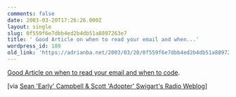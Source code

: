 ```yaml
---
comments: false
date: 2003-03-20T17:26:26.000Z
layout: single
slug: 0f559f6e7dbb4ed2b4db51a8897263e7
title: ' Good Article on when to read your email and when...'
wordpress_id: 189
old_link: 'https://adrianba.net/2003/03/20/0f559f6e7dbb4ed2b4db51a8897263e7/'
---
```

[
Good Article on when to read your email and when to code](http://www.w-uh.com/articles/030308-tyranny_of_email.html). 


[via [Sean 'Early'
Campbell & Scott 'Adopter' Swigart's Radio Weblog](http://radio.weblogs.com/0117167/)]
